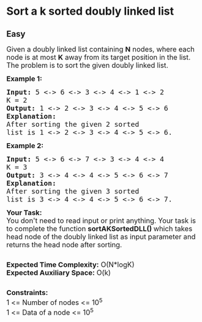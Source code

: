 # Sort a k sorted doubly linked list
## Easy
<div class="problems_problem_content__Xm_eO"><p><span style="font-size: 18px;">Given a doubly linked list containing <strong>N</strong>&nbsp;nodes, where each node is at most <strong>K</strong>&nbsp;away from its target position in the list. The problem is to sort the given doubly linked list.&nbsp;</span></p>
<p><strong><span style="font-size: 18px;">Example 1:</span></strong></p>
<pre><span style="font-size: 18px;"><strong>Input: </strong>5 &lt;-&gt; 6 &lt;-&gt; 3 &lt;-&gt; 4 &lt;-&gt; 1 &lt;-&gt; 2</span>
<span style="font-size: 18px;">K = 2<strong>
Output: </strong>1 &lt;-&gt; 2 &lt;-&gt; 3 &lt;-&gt; 4 &lt;-&gt; 5 &lt;-&gt; 6<strong>
Explanation: </strong></span><span style="font-size: 18px;">
After sorting the given 2 sorted</span><span style="font-size: 18px;">
list is 1 &lt;-&gt; 2 &lt;-&gt; 3 &lt;-&gt; 4 &lt;-&gt; 5 &lt;-&gt; 6.</span></pre>
<p><strong><span style="font-size: 18px;">Example 2:</span></strong></p>
<pre><span style="font-size: 18px;"><strong>Input: </strong></span><span style="font-size: 18px;">5 &lt;-&gt; 6 &lt;-&gt; 7 &lt;-&gt; 3 &lt;-&gt; 4 &lt;-&gt; 4</span>
<span style="font-size: 18px;">K = 3<strong>
Output: </strong>3 &lt;-&gt; 4 &lt;-&gt; 4 &lt;-&gt; 5 &lt;-&gt; 6 &lt;-&gt; 7<strong>
Explanation: </strong>
After sorting the given 3 sorted
list is 3 &lt;-&gt; 4 &lt;-&gt; 4 &lt;-&gt; 5 &lt;-&gt; 6 &lt;-&gt; 7.</span></pre>
<p><span style="font-size: 18px;"><strong>Your Task:</strong><br>You don't need to read input or print anything. Your task is to complete the function&nbsp;<strong>sortAKSortedDLL()&nbsp;</strong>which takes head&nbsp;node of the doubly linked list&nbsp;as input parameter and returns the head node after sorting.</span></p>
<p><br><span style="font-size: 18px;"><strong>Expected Time Complexity:</strong>&nbsp;O(N*logK)<br><strong>Expected Auxiliary Space:</strong>&nbsp;O(k)</span></p>
<p><br><span style="font-size: 18px;"><strong>Constraints:</strong><br>1 &lt;= Number of nodes &lt;= 10<sup>5</sup><br>1 &lt;= Data of a node &lt;= 10<sup>5</sup></span></p></div>